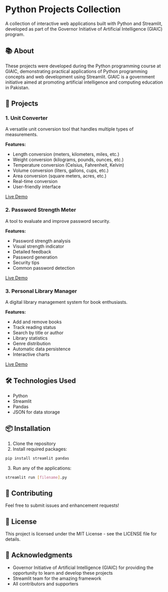 # Python Projects Collection

A collection of interactive web applications built with Python and Streamlit, developed as part of the Governor Initiative of Artificial Intelligence (GIAIC) program.

## 📚 About
These projects were developed during the Python programming course at GIAIC, demonstrating practical applications of Python programming concepts and web development using Streamlit. GIAIC is a government initiative aimed at promoting artificial intelligence and computing education in Pakistan.

## 🚀 Projects

### 1. Unit Converter
A versatile unit conversion tool that handles multiple types of measurements.

**Features:**
- Length conversion (meters, kilometers, miles, etc.)
- Weight conversion (kilograms, pounds, ounces, etc.)
- Temperature conversion (Celsius, Fahrenheit, Kelvin)
- Volume conversion (liters, gallons, cups, etc.)
- Area conversion (square meters, acres, etc.)
- Real-time conversion
- User-friendly interface

[Live Demo](https://unit-convertor-by-okasha.streamlit.app/)

### 2. Password Strength Meter
A tool to evaluate and improve password security.

**Features:**
- Password strength analysis
- Visual strength indicator
- Detailed feedback
- Password generation
- Security tips
- Common password detection

[Live Demo](https://password-strength-metre-by-okasha.streamlit.app/)

### 3. Personal Library Manager
A digital library management system for book enthusiasts.

**Features:**
- Add and remove books
- Track reading status
- Search by title or author
- Library statistics
- Genre distribution
- Automatic data persistence
- Interactive charts

[Live Demo](https://personal-library-manager-by-okasha.streamlit.app/)

## 🛠️ Technologies Used
- Python
- Streamlit
- Pandas
- JSON for data storage

## 📦 Installation
1. Clone the repository
2. Install required packages:
```bash
pip install streamlit pandas
```
3. Run any of the applications:
```bash
streamlit run [filename].py
```

## 🤝 Contributing
Feel free to submit issues and enhancement requests!

## 📝 License
This project is licensed under the MIT License - see the LICENSE file for details.

## 🙏 Acknowledgments
- Governor Initiative of Artificial Intelligence (GIAIC) for providing the opportunity to learn and develop these projects
- Streamlit team for the amazing framework
- All contributors and supporters
